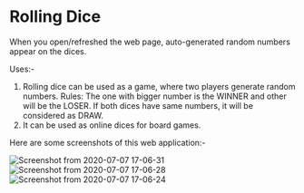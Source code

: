 # Rolling Dice

When you open/refreshed the web page, auto-generated random numbers appear on the dices.

Uses:-
1. Rolling dice can be used as a game, where two players generate random numbers. 
    Rules:
    The one with bigger number is the WINNER and other will be the LOSER. If both dices have same numbers, it will be considered as DRAW.
2. It can be used as online dices for board games.

Here are some screenshots of this web application:-

![Screenshot from 2020-07-07 17-06-31](https://user-images.githubusercontent.com/62255672/86774851-89459700-c074-11ea-867f-e0ba3abdcfb7.png)
![Screenshot from 2020-07-07 17-06-28](https://user-images.githubusercontent.com/62255672/86774856-8a76c400-c074-11ea-9b8b-9db7eba1bb82.png)
![Screenshot from 2020-07-07 17-06-24](https://user-images.githubusercontent.com/62255672/86774859-8b0f5a80-c074-11ea-8a6a-8a515f40a7a5.png)
